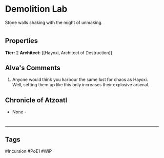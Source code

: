 # Demolition Lab
Stone walls shaking with the might of unmaking.

#
## Properties
**Tier:** 2
**Architect:** [[Hayoxi, Architect of Destruction]]
## Alva's Comments
1. Anyone would think you harbour the same lust for chaos as Hayoxi. Well, setting them up like this only increases their explosive arsenal.
## Chronicle of Atzoatl
- None -

#
---
## Tags
#Incursion
#PoE1
#WiP
